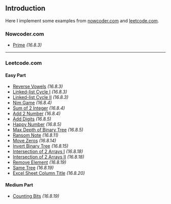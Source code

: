 ## Introduction
Here I implement some examples from [nowcoder.com](http://www.nowcoder.com/) and [leetcode.com](http://www.leetcode.com).





### Nowcoder.com
*  [Prime](https://github.com/Mindjet/Algorithm/blob/master/src/nowcoder/Prime.java)			*(16.8.3)*



-----



### Leetcode.com

#### Easy Part
* [Reverse Vowels](https://github.com/Mindjet/Algorithm/blob/master/src/leetcode/ReverseVowels.java)		*(16.8.3)*
* [Linked-list Cycle I](https://github.com/Mindjet/Algorithm/blob/master/src/leetcode/Linked_list_cycle_1.java)	*(16.8.3)*
* [Linked-list Cycle II](https://github.com/Mindjet/Algorithm/blob/master/src/leetcode/Linked_list_cycle_2.java)	*(16.8.3)*
* [Nim Game](https://github.com/Mindjet/Algorithm/blob/master/src/leetcode/Nim_game.java)		*(16.8.4)*
* [Sum of 2 Integer](https://github.com/Mindjet/Algorithm/blob/master/src/leetcode/Sum_of_2_Integer.java)	*(16.8.4)*
* [Add 2 Number](https://github.com/Mindjet/Algorithm/blob/master/src/leetcode/Add_2_Numbers.java)	*(16.8.4)*
* [Add Digits](https://github.com/Mindjet/Algorithm/blob/master/src/leetcode/Add_Digits.java)		*(16.8.5)*
* [Happy Number](https://github.com/Mindjet/Algorithm/blob/master/src/leetcode/Happy_Number.java)	*(16.8.5)*
* [Max Depth of Binary Tree](https://github.com/Mindjet/Algorithm/blob/master/src/leetcode/Max_Depth_of_Binary_Tree.java)	*(16.8.5)*
* [Ransom Note](https://github.com/Mindjet/Algorithm/blob/master/src/leetcode/Ransom_Note.java)		*(16.8.11)*
* [Move Zeros](https://github.com/Mindjet/Algorithm/blob/master/src/leetcode/Move_Zeros.java)		*(16.8.14)*
* [Invert Binary Tree](https://github.com/Mindjet/Algorithm/blob/master/src/leetcode/Invert_Binary_Tree.java)	*(16.8.15)*
* [Intersection of 2 Arrays I](https://github.com/Mindjet/Algorithm/blob/master/src/leetcode/Intersection_of_2_Arrays_1.java)	*(16.8.18)*
* [Intersection of 2 Arrays II](https://github.com/Mindjet/Algorithm/blob/master/src/leetcode/Intersection_of_2_Arrays_2.java)	*(16.8.18)*
* [Remove Element](https://github.com/Mindjet/Algorithm/blob/master/src/leetcode/Remove_Element.java)	*(16.8.19)*
* [Same Tree](https://github.com/Mindjet/Algorithm/blob/master/src/leetcode/Same_Tree.java)	*(16.8.19)*
* [Excel Sheet Column Title](https://github.com/Mindjet/Algorithm/blob/master/src/leetcode/Excel_Sheet_Column_Title.java)	*(16.8.20)*

#### Medium Part
* [Counting Bits](https://github.com/Mindjet/Algorithm/blob/master/src/leetcode/Counting_Bits.java)	*(16.8.19)*

